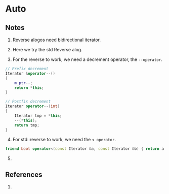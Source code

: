 # Auto

## Notes

1. Reverse alogos need bidirectional iterator. 

2. Here we try the std Reverse alog.

3. For the reverse to work, we need a decrement operator, the `--operator`. 

```cpp
// Prefix decrement
Iterator &operator--()
{
    m_ptr--;
    return *this;
}

// Postfix decrement
Iterator operator--(int)
{
    Iterator tmp = *this;
    --(*this);
    return tmp;
}
```

4. For std::reverse to work, we need the `< operator`.

```cpp
friend bool operator<(const Iterator &a, const Iterator &b) { return a.m_ptr < b.m_ptr; };
```

5. 

## References

1. 